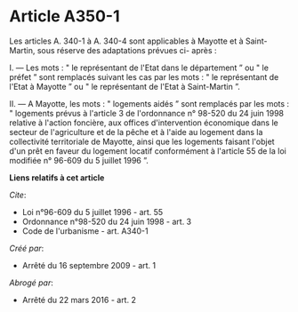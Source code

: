 # Article A350-1

Les articles A. 340-1 à A. 340-4 sont applicables à Mayotte et à Saint-Martin, sous réserve des adaptations prévues ci-
après : 

I. ― Les mots : " le représentant de l'Etat dans le département ” ou " le préfet ” sont remplacés suivant les cas par les
mots : " le représentant de l'Etat à Mayotte ” ou " le représentant de l'Etat à Saint-Martin ”. 

II. ― A Mayotte, les mots : " logements aidés ” sont remplacés par les mots : " logements prévus à l'article 3 de
l'ordonnance n° 98-520 du 24 juin 1998 relative à l'action foncière, aux offices d'intervention économique dans le secteur de
l'agriculture et de la pêche et à l'aide au logement dans la collectivité territoriale de Mayotte, ainsi que les logements
faisant l'objet d'un prêt en faveur du logement locatif conformément à l'article 55 de la loi modifiée n° 96-609 du 5 juillet
1996 ”.

**Liens relatifs à cet article**

_Cite_:

  - Loi n°96-609 du 5 juillet 1996 - art. 55
  - Ordonnance n°98-520 du 24 juin 1998 - art. 3
  - Code de l'urbanisme - art. A340-1

_Créé par_:

  - Arrêté du 16 septembre 2009 - art. 1

_Abrogé par_:

  - Arrêté du 22 mars 2016 - art. 2

